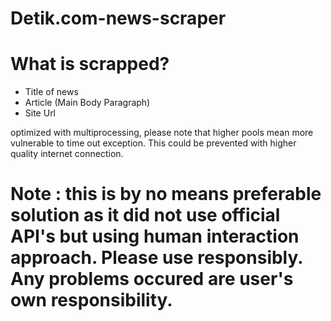 # Detik.com-news-scraper

# What is scrapped?
- Title of news
- Article (Main Body Paragraph)
- Site Url 

optimized with multiprocessing, please note that higher pools mean more vulnerable to time out exception. This could be prevented with higher quality internet connection.

# Note : this is by no means preferable solution as it did not use official API's but using human interaction approach. Please use responsibly. Any problems occured are user's own responsibility.
